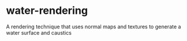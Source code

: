 water-rendering
===============

A rendering technique that uses normal maps and textures to generate a water surface and caustics
